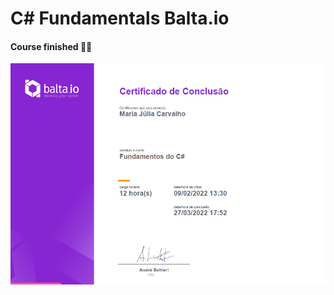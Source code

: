 # C# Fundamentals Balta.io



#### Course finished 💪🥳

![](https://github.com/majuliah/Fundamentos-CSharp-Balta.io/blob/main/imgs/certificado%20balta.io.png?raw=true)

#### 

